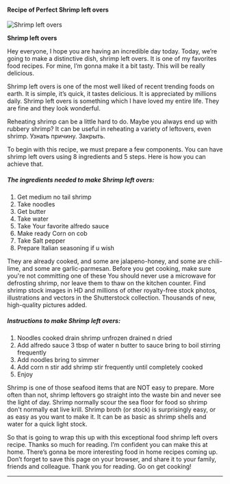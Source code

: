             

#### Recipe of Perfect Shrimp left overs

![Shrimp left overs](https://img-global.cpcdn.com/recipes/c1d2ddb74ddbd3f2/751x532cq70/shrimp-left-overs-recipe-main-photo.jpg)

**Shrimp left overs**

Hey everyone, I hope you are having an incredible day today. Today, we’re going to make a distinctive dish, shrimp left overs. It is one of my favorites food recipes. For mine, I’m gonna make it a bit tasty. This will be really delicious.

Shrimp left overs is one of the most well liked of recent trending foods on earth. It is simple, it’s quick, it tastes delicious. It is appreciated by millions daily. Shrimp left overs is something which I have loved my entire life. They are fine and they look wonderful.

Reheating shrimp can be a little hard to do. Maybe you always end up with rubbery shrimp? It can be useful in reheating a variety of leftovers, even shrimp. Узнать причину. Закрыть.

To begin with this recipe, we must prepare a few components. You can have shrimp left overs using 8 ingredients and 5 steps. Here is how you can achieve that.

##### The ingredients needed to make Shrimp left overs:

1.  Get medium no tail shrimp
2.  Take noodles
3.  Get butter
4.  Take water
5.  Take Your favorite alfredo sauce
6.  Make ready Corn on cob
7.  Take Salt pepper
8.  Prepare Italian seasoning if u wish

They are already cooked, and some are jalapeno-honey, and some are chili-lime, and some are garlic-parmesan. Before you get cooking, make sure you're not committing one of these You should never use a microwave for defrosting shrimp, nor leave them to thaw on the kitchen counter. Find shrimp stock images in HD and millions of other royalty-free stock photos, illustrations and vectors in the Shutterstock collection. Thousands of new, high-quality pictures added.

##### Instructions to make Shrimp left overs:

1.  Noodles cooked drain shrimp unfrozen drained n dried
2.  Add alfredo sauce 3 tbsp of water n butter to sauce bring to boil stirring frequently
3.  Add noodles bring to simmer
4.  Add corn n stir add shrimp stir frequently until completely cooked
5.  Enjoy

Shrimp is one of those seafood items that are NOT easy to prepare. More often than not, shrimp leftovers go straight into the waste bin and never see the light of day. Shrimp normally scour the sea floor for food so shrimp don't normally eat live krill. Shrimp broth (or stock) is surprisingly easy, or as easy as you want to make it. It can be as basic as shrimp shells and water for a quick light stock.

So that is going to wrap this up with this exceptional food shrimp left overs recipe. Thanks so much for reading. I’m confident you can make this at home. There’s gonna be more interesting food in home recipes coming up. Don’t forget to save this page on your browser, and share it to your family, friends and colleague. Thank you for reading. Go on get cooking!

* * *